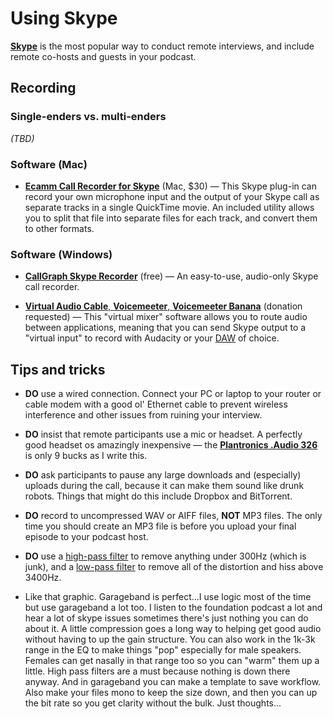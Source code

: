 Using Skype
=======

[**Skype**](http://skype.com/) is the most popular way to conduct remote interviews, and include remote co-hosts and guests in your podcast.

## Recording

### Single-enders vs. multi-enders

*(TBD)*

### Software (Mac)

* [**Ecamm Call Recorder for Skype**](http://www.ecamm.com/mac/callrecorder/) (Mac, $30) — This Skype plug-in can record your own microphone input and the output of your Skype call as separate tracks in a single QuickTime movie. An included utility allows you to split that file into separate files for each track, and convert them to other formats.

### Software (Windows)

* [**CallGraph Skype Recorder**](https://scribie.com/free-skype-recorder) (free) — An easy-to-use, audio-only Skype call recorder.

* [**Virtual Audio Cable**, **Voicemeeter**, **Voicemeeter Banana**](http://vb-audio.pagesperso-orange.fr/Voicemeeter/banana.htm) (donation requested) — This "virtual mixer" software allows you to route audio between applications, meaning that you can send Skype output to a "virtual input" to record with Audacity or your [DAW](https://en.wikipedia.org/wiki/Digital_audio_workstation) of choice.

## Tips and tricks

* **DO** use a wired connection. Connect your PC or laptop to your router or cable modem with a good ol' Ethernet cable to prevent wireless interference and other issues from ruining your interview.

* **DO** insist that remote participants use a mic or headset. A perfectly good headset os amazingly inexpensive — the [**Plantronics .Audio 326**](http://www.amazon.com/gp/product/B001S2RCXW) is only 9 bucks as I write this.

* **DO** ask participants to pause any large downloads and (especially) uploads during the call, because it can make them sound like drunk robots. Things that might do this include Dropbox and BitTorrent.

* **DO** record to uncompressed WAV or AIFF files, **NOT** MP3 files. The only time you should create an MP3 file is before you upload your final episode to your podcast host.

* **DO** use a [high-pass filter](https://en.wikipedia.org/wiki/High-pass_filter) to remove anything under 300Hz (which is junk), and a [low-pass filter](https://en.wikipedia.org/wiki/Low-pass_filter) to remove all of the distortion and hiss above 3400Hz.



* Like that graphic. Garageband is perfect...I use logic most of the time but use garageband a lot too. I listen to the foundation podcast a lot and hear a lot of skype issues sometimes there's just nothing you can do about it. A little compression goes a long way to helping get good audio without having to up the gain structure. You can also work in the 1k-3k range in the EQ to make things "pop" especially for male speakers. Females can get nasally in that range too so you can "warm" them up a little. High pass filters are a must because nothing is down there anyway. And in garageband you can make a template to save workflow. Also make your files mono to keep the size down, and then you can up the bit rate so you get clarity without the bulk. Just thoughts...

